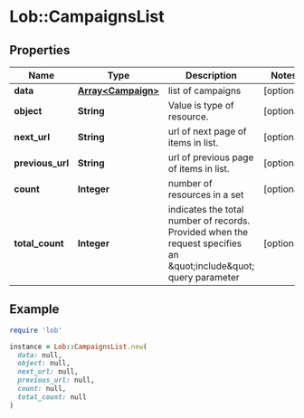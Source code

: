 # Lob::CampaignsList

## Properties

| Name | Type | Description | Notes |
| ---- | ---- | ----------- | ----- |
| **data** | [**Array&lt;Campaign&gt;**](Campaign.md) | list of campaigns | [optional] |
| **object** | **String** | Value is type of resource. | [optional] |
| **next_url** | **String** | url of next page of items in list. | [optional] |
| **previous_url** | **String** | url of previous page of items in list. | [optional] |
| **count** | **Integer** | number of resources in a set | [optional] |
| **total_count** | **Integer** | indicates the total number of records. Provided when the request specifies an \&quot;include\&quot; query parameter | [optional] |

## Example

```ruby
require 'lob'

instance = Lob::CampaignsList.new(
  data: null,
  object: null,
  next_url: null,
  previous_url: null,
  count: null,
  total_count: null
)
```

